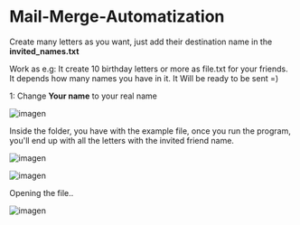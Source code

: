 # Mail-Merge-Automatization


Create many letters as you want, just add their destination name in the **invited_names.txt**

Work as e.g: It create 10 birthday letters or more as file.txt for your friends. It depends how many names you have in it. It Will be ready to be sent =)


1: Change **Your name** to your real name


![imagen](https://user-images.githubusercontent.com/49128144/149208591-0938bef1-1bde-41af-b444-82558cf9c1b9.png)



Inside the folder, you have with the example file, once you run the program, you'll end up with all the letters with the invited friend name.


![imagen](https://user-images.githubusercontent.com/49128144/149207291-45f2d377-ea3b-463f-85e6-4046772cda36.png)


![imagen](https://user-images.githubusercontent.com/49128144/149207899-509a2246-42c1-49ae-bea2-19af2b2d9a06.png)



Opening the file..


![imagen](https://user-images.githubusercontent.com/49128144/149208408-9bef7b29-3a59-4a69-a78f-07d477b8e11a.png)

